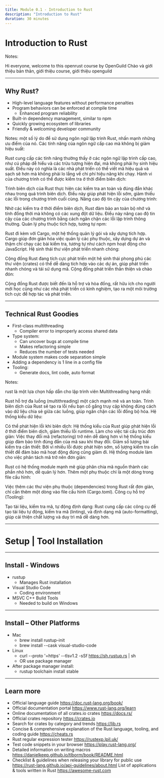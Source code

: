 ```yaml
---
title: Module 0.1 - Introduction to Rust
description: "Introduction to Rust"
duration: 30 minutes
---
```


# Introduction to Rust

Notes:

Hi everyone, welcome to this openrust course by OpenGuild
Chào và giới thiệu bản thân, giới thiệu course, giới thiệu openguild

---

## Why Rust?

<pba-flex center>

- High-level language features without performance penalties
- Program behaviors can be enforced at compile time
  - Enhanced program reliability
- Built-in dependency management, similar to npm
- Quickly growing ecosystem of libraries
- Friendly & welcoming developer community

</pba-flex>

Notes:
một số lý do để sử dụng ngôn ngữ lập trình Rust, nhấn mạnh những ưu điểm của nó.
Các tính năng của ngôn ngữ cấp cao mà không bị giảm hiệu suất:

Rust cung cấp các tính năng thường thấy ở các ngôn ngữ lập trình cấp cao, như cú pháp dễ hiểu và các trừu tượng hiện đại, mà không phải hy sinh hiệu suất. Điều này có nghĩa là các nhà phát triển có thể viết mã hiệu quả và sạch sẽ hơn mà không phải lo lắng về chi phí hiệu năng khi chạy.
Hành vi của chương trình có thể được kiểm tra ở thời điểm biên dịch:

Trình biên dịch của Rust thực hiện các kiểm tra an toàn và đúng đắn khác nhau trong quá trình biên dịch. Điều này giúp phát hiện lỗi sớm, giảm thiểu các lỗi trong chương trình cuối cùng.
Nâng cao độ tin cậy của chương trình:

Nhờ các kiểm tra ở thời điểm biên dịch, Rust đảm bảo an toàn bộ nhớ và tính đồng thời mà không có các xung đột dữ liệu. Điều này nâng cao độ tin cậy của các chương trình bằng cách ngăn chặn các lỗi lập trình thông thường.
Quản lý phụ thuộc tích hợp, tương tự npm:

Rust đi kèm với Cargo, một hệ thống quản lý gói và xây dựng tích hợp. Cargo giúp đơn giản hóa việc quản lý các phụ thuộc, xây dựng dự án và thậm chí chạy các bài kiểm tra, tương tự như cách npm hoạt động cho JavaScript.
Hệ sinh thái thư viện phát triển nhanh chóng:

Cộng đồng Rust đang tích cực phát triển một hệ sinh thái phong phú các thư viện (crates) có thể dễ dàng tích hợp vào các dự án, giúp phát triển nhanh chóng và tái sử dụng mã.
Cộng đồng phát triển thân thiện và chào đón:

Cộng đồng Rust được biết đến là hỗ trợ và hòa đồng, rất hữu ích cho người mới học cũng như các nhà phát triển có kinh nghiệm, tạo ra một môi trường tích cực để hợp tác và phát triển.

---

## Technical Rust Goodies

<pba-flex center>

- First-class multithreading
  - Compiler error to improperly access shared data
- Type system:
  - Can uncover bugs at compile time
  - Makes refactoring simple
  - Reduces the number of tests needed
- Module system makes code separation simple
- Adding a dependency is 1 line in a config file
- Tooling:
  - Generate docs, lint code, auto format

</pba-flex>

Notes:

rust là một lựa chọn hấp dẫn cho lập trình viên
Multithreading hạng nhất:

Rust hỗ trợ đa luồng (multithreading) một cách mạnh mẽ và an toàn. Trình biên dịch của Rust sẽ tạo ra lỗi nếu bạn cố gắng truy cập không đúng cách vào dữ liệu chia sẻ giữa các luồng, giúp ngăn chặn các lỗi đồng bộ hóa.
Hệ thống kiểu dữ liệu:

Có thể phát hiện lỗi khi biên dịch: Hệ thống kiểu của Rust giúp phát hiện lỗi ở thời điểm biên dịch, giảm thiểu lỗi runtime.
Làm cho việc tái cấu trúc đơn giản: Việc thay đổi mã (refactoring) trở nên dễ dàng hơn vì hệ thống kiểu giúp đảm bảo tính đúng đắn của mã sau khi thay đổi.
Giảm số lượng bài kiểm tra cần thiết: Bởi vì nhiều lỗi được phát hiện sớm, số lượng kiểm tra cần thiết để đảm bảo mã hoạt động đúng cũng giảm đi.
Hệ thống module làm cho việc phân tách mã trở nên đơn giản:

Rust có hệ thống module mạnh mẽ giúp phân chia mã nguồn thành các phần nhỏ hơn, dễ quản lý hơn.
Thêm một phụ thuộc chỉ là một dòng trong file cấu hình:

Việc thêm các thư viện phụ thuộc (dependencies) trong Rust rất đơn giản, chỉ cần thêm một dòng vào file cấu hình (Cargo.toml).
Công cụ hỗ trợ (Tooling):

Tạo tài liệu, kiểm tra mã, tự động định dạng: Rust cung cấp các công cụ để tạo tài liệu tự động, kiểm tra mã (linting), và định dạng mã (auto-formatting), giúp cải thiện chất lượng và duy trì mã dễ dàng hơn.


---

# Setup | Tool Installation

---

## Install - Windows

<pba-flex center>

- rustup
  - Manages Rust installation
- Visual Studio Code
  - Coding environment
- MSVC C++ Build Tools
  - Needed to build on Windows

</pba-flex>

---

## Install – Other Platforms

<pba-flex center>

- Mac
  - brew install rustup-init
  - brew install --cask visual-studio-code
- Linux
  - curl --proto '=https' --tlsv1.2 -sSf https://sh.rustup.rs | sh
  - OR use package manager
- After package manager install:
  - rustup toolchain install stable

</pba-flex>

---

## Learn more

- Official language guide https://doc.rust-lang.org/book/
- Official documentation portal https://www.rust-lang.org/learn
- Online documentation of all crates.io crates https://docs.rs/
- Official crates repository https://crates.io
- Search for crates by category and trends https://lib.rs
- Concise & comprehensive explanation of the Rust language, tooling, and coding guide https://cheats.rs
- Rust regular expression tester https://rustexp.lpil.uk/
- Test code snippets in your browser https://play.rust-lang.org/
- Detailed information on writing macros https://danielkeep.github.io/tlborm/book/README.html
- Checklist & guidelines when releasing your library for public use https://rust-lang.github.io/api-guidelines/about.html
  List of applications & tools written in Rust https://awesome-rust.com
